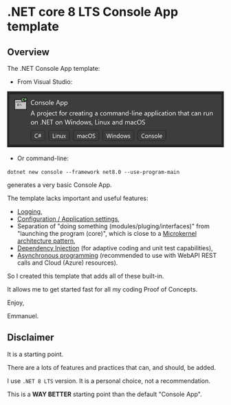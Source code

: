 # .NET core 8 LTS Console App template

## Overview

The .NET Console App template:

- From Visual Studio:

![Visual Studio 2022 Console App project template](/img/ConsoleApp.png)

- Or command-line:

`dotnet new console --framework net8.0 --use-program-main`

generates a very basic Console App.

The template lacks important and useful features:

- [Logging](https://learn.microsoft.com/en-us/aspnet/core/fundamentals/logging/?view=aspnetcore-6.0),
- [Configuration / Application settings](https://learn.microsoft.com/en-us/aspnet/core/fundamentals/configuration/?view=aspnetcore-6.0),
- Separation of "doing something (modules/pluging/interfaces)" from "launching the program (core)", which is close to a [Microkernel architecture pattern](https://en.wikipedia.org/wiki/Microkernel.net),
- [Dependency Injection](https://learn.microsoft.com/en-us/dotnet/core/extensions/dependency-injection) (for adaptive coding and unit test capabilities),
- [Asynchronous programming](https://learn.microsoft.com/en-us/dotnet/csharp/asynchronous-programming/) (recommended to use with WebAPI REST calls and Cloud (Azure) resources).

So I created this template that adds all of these built-in.

It allows me to get started fast for all my coding Proof of Concepts.

Enjoy,

Emmanuel.

## Disclaimer

It is a starting point.

There are a lots of features and practices that can, and should, be added.

I use `.NET 8 LTS` version. It is a personal choice, not a recommendation.

This is a **WAY BETTER** starting point than the default "Console App".
